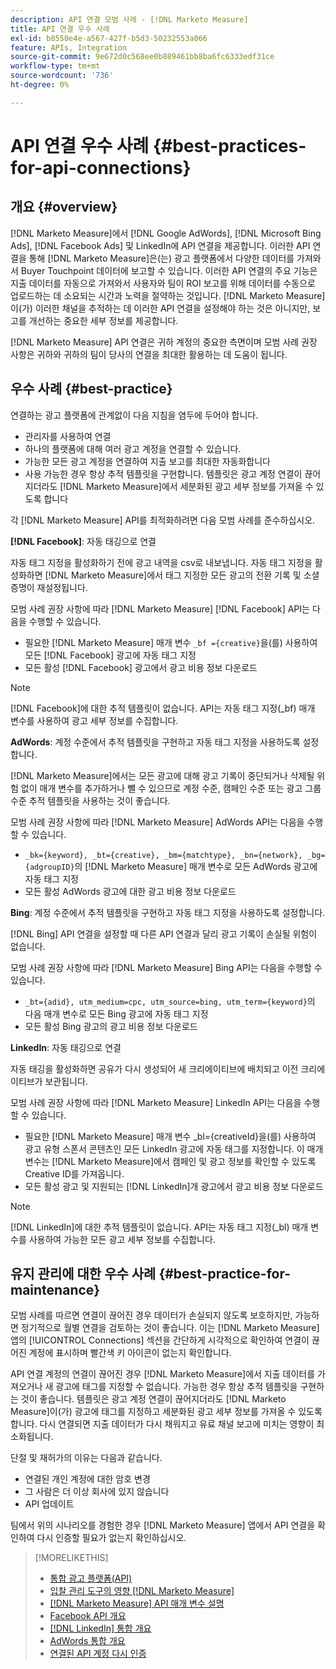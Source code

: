```yaml
---
description: API 연결 모범 사례 - [!DNL Marketo Measure]
title: API 연결 우수 사례
exl-id: b8550e4e-a567-427f-b5d3-50232553a066
feature: APIs, Integration
source-git-commit: 9e672d0c568ee0b889461bb8ba6fc6333edf31ce
workflow-type: tm+mt
source-wordcount: '736'
ht-degree: 0%

---
```


# API 연결 우수 사례 {#best-practices-for-api-connections}

## 개요 {#overview}

[!DNL Marketo Measure]에서 [!DNL Google AdWords], [!DNL Microsoft Bing Ads], [!DNL Facebook Ads] 및 LinkedIn에 API 연결을 제공합니다. 이러한 API 연결을 통해 [!DNL Marketo Measure]은(는) 광고 플랫폼에서 다양한 데이터를 가져와서 Buyer Touchpoint 데이터에 보고할 수 있습니다. 이러한 API 연결의 주요 기능은 지출 데이터를 자동으로 가져와서 사용자와 팀이 ROI 보고를 위해 데이터를 수동으로 업로드하는 데 소요되는 시간과 노력을 절약하는 것입니다. [!DNL Marketo Measure]이(가) 이러한 채널을 추적하는 데 이러한 API 연결을 설정해야 하는 것은 아니지만, 보고를 개선하는 중요한 세부 정보를 제공합니다.

[!DNL Marketo Measure] API 연결은 귀하 계정의 중요한 측면이며 모범 사례 권장 사항은 귀하와 귀하의 팀이 당사의 연결을 최대한 활용하는 데 도움이 됩니다.

## 우수 사례 {#best-practice}

연결하는 광고 플랫폼에 관계없이 다음 지침을 염두에 두어야 합니다.

* 관리자를 사용하여 연결
* 하나의 플랫폼에 대해 여러 광고 계정을 연결할 수 있습니다.
* 가능한 모든 광고 계정을 연결하여 지출 보고를 최대한 자동화합니다
* 사용 가능한 경우 항상 추적 템플릿을 구현합니다. 템플릿은 광고 계정 연결이 끊어지더라도 [!DNL Marketo Measure]에서 세분화된 광고 세부 정보를 가져올 수 있도록 합니다

각 [!DNL Marketo Measure] API를 최적화하려면 다음 모범 사례를 준수하십시오.

**[!DNL Facebook]**: 자동 태깅으로 연결

자동 태그 지정을 활성화하기 전에 광고 내역을 csv로 내보냅니다. 자동 태그 지정을 활성화하면 [!DNL Marketo Measure]에서 태그 지정한 모든 광고의 전환 기록 및 소셜 증명이 재설정됩니다.

모범 사례 권장 사항에 따라 [!DNL Marketo Measure] [!DNL Facebook] API는 다음을 수행할 수 있습니다.

* 필요한 [!DNL Marketo Measure] 매개 변수 `_bf ={creative}`을(를) 사용하여 모든 [!DNL Facebook] 광고에 자동 태그 지정
* 모든 활성 [!DNL Facebook] 광고에서 광고 비용 정보 다운로드

>[!NOTE]
>
>[!DNL Facebook]에 대한 추적 템플릿이 없습니다. API는 자동 태그 지정(_bf) 매개 변수를 사용하여 광고 세부 정보를 수집합니다.

**AdWords**: 계정 수준에서 추적 템플릿을 구현하고 자동 태그 지정을 사용하도록 설정합니다.

[!DNL Marketo Measure]에서는 모든 광고에 대해 광고 기록이 중단되거나 삭제될 위험 없이 매개 변수를 추가하거나 뺄 수 있으므로 계정 수준, 캠페인 수준 또는 광고 그룹 수준 추적 템플릿을 사용하는 것이 좋습니다.

모범 사례 권장 사항에 따라 [!DNL Marketo Measure] AdWords API는 다음을 수행할 수 있습니다.

* `_bk={keyword}, _bt={creative}, _bm={matchtype}, _bn={network}, _bg={adgroupID}`의 [!DNL Marketo Measure] 매개 변수로 모든 AdWords 광고에 자동 태그 지정
* 모든 활성 AdWords 광고에 대한 광고 비용 정보 다운로드

**Bing**: 계정 수준에서 추적 템플릿을 구현하고 자동 태그 지정을 사용하도록 설정합니다.

[!DNL Bing] API 연결을 설정할 때 다른 API 연결과 달리 광고 기록이 손실될 위험이 없습니다.

모범 사례 권장 사항에 따라 [!DNL Marketo Measure] Bing API는 다음을 수행할 수 있습니다.
* `_bt={adid}, utm_medium=cpc, utm_source=bing, utm_term={keyword}`의 다음 매개 변수로 모든 Bing 광고에 자동 태그 지정
* 모든 활성 Bing 광고의 광고 비용 정보 다운로드

**LinkedIn**: 자동 태깅으로 연결

자동 태깅을 활성화하면 공유가 다시 생성되어 새 크리에이티브에 배치되고 이전 크리에이티브가 보관됩니다.

모범 사례 권장 사항에 따라 [!DNL Marketo Measure] LinkedIn API는 다음을 수행할 수 있습니다.

* 필요한 [!DNL Marketo Measure] 매개 변수 _bl={creativeId}을(를) 사용하여 광고 유형 스폰서 콘텐츠인 모든 LinkedIn 광고에 자동 태그를 지정합니다. 이 매개 변수는 [!DNL Marketo Measure]에서 캠페인 및 광고 정보를 확인할 수 있도록 Creative ID를 가져옵니다.
* 모든 활성 광고 및 지원되는 [!DNL LinkedIn]개 광고에서 광고 비용 정보 다운로드

>[!NOTE]
>
>[!DNL LinkedIn]에 대한 추적 템플릿이 없습니다. API는 자동 태그 지정(_bl) 매개 변수를 사용하여 가능한 모든 광고 세부 정보를 수집합니다.

## 유지 관리에 대한 우수 사례 {#best-practice-for-maintenance}

모범 사례를 따르면 연결이 끊어진 경우 데이터가 손실되지 않도록 보호하지만, 가능하면 정기적으로 월별 연결을 검토하는 것이 좋습니다. 이는 [!DNL Marketo Measure] 앱의 [!UICONTROL Connections] 섹션을 간단하게 시각적으로 확인하여 연결이 끊어진 계정에 표시하며 빨간색 키 아이콘이 없는지 확인합니다.

API 연결 계정의 연결이 끊어진 경우 [!DNL Marketo Measure]에서 지출 데이터를 가져오거나 새 광고에 태그를 지정할 수 없습니다. 가능한 경우 항상 추적 템플릿을 구현하는 것이 좋습니다. 템플릿은 광고 계정 연결이 끊어지더라도 [!DNL Marketo Measure]이(가) 광고에 태그를 지정하고 세분화된 광고 세부 정보를 가져올 수 있도록 합니다. 다시 연결되면 지출 데이터가 다시 채워지고 유료 채널 보고에 미치는 영향이 최소화됩니다.

단절 및 재허가의 이유는 다음과 같습니다.

* 연결된 개인 계정에 대한 암호 변경
* 그 사람은 더 이상 회사에 있지 않습니다
* API 업데이트

팀에서 위의 시나리오를 경험한 경우 [!DNL Marketo Measure] 앱에서 API 연결을 확인하여 다시 인증할 필요가 없는지 확인하십시오.

>[!MORELIKETHIS]
>
>* [통합 광고 플랫폼(API)](/help/api-connections/utilizing-marketo-measures-api-connections/integrated-ad-platforms.md)
>* [입찰 관리 도구의 영향 [!DNL Marketo Measure]](/help/api-connections/utilizing-marketo-measures-api-connections/how-bid-management-tools-affect-marketo-measure.md)
>* [[!DNL Marketo Measure] API 매개 변수 설명](/help/api-connections/utilizing-marketo-measures-api-connections/marketo-measure-parameters.md)
>* [Facebook API 개요](/help/api-connections/utilizing-marketo-measures-api-connections/facebook-api.md)
>* [[!DNL LinkedIn] 통합 개요](/help/api-connections/utilizing-marketo-measures-api-connections/linkedin-integration.md)
>* [AdWords 통합 개요](/help/api-connections/utilizing-marketo-measures-api-connections/understanding-marketo-measure-adwords-tagging.md)
>* [연결된 API 계정 다시 인증](/help/api-connections/utilizing-marketo-measures-api-connections/reauthorizing-connected-accounts.md)
